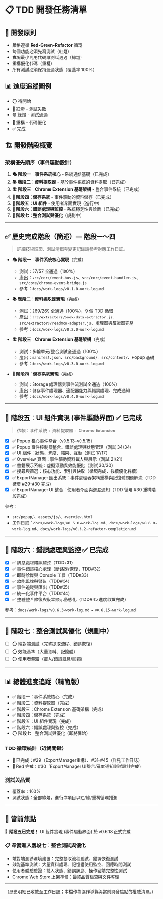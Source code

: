 # 📋 TDD 開發任務清單

## 🎯 開發原則

- 嚴格遵循 **Red-Green-Refactor** 循環
- 每個功能必須先寫測試（紅燈）
- 實現最小可用代碼讓測試通過（綠燈）
- 重構優化代碼（重構）
- 所有測試必須保持通過狀態（覆蓋率 100%）

## 📊 進度追蹤圖例

- ⭕ 待開始
- 🔴 紅燈 - 測試失敗
- 🟢 綠燈 - 測試通過
- 🔵 重構 - 代碼優化
- ✅ 完成

## 🏗 開發階段概覽

### 架構優先順序（事件驅動設計）

1. **🎭 階段一：事件系統核心** - 系統通信基礎（已完成）
2. **📚 階段二：資料提取器** - 基於事件系統的資料提取（已完成）
3. **🏗 階段三：Chrome Extension 基礎架構** - 整合事件系統（已完成）
4. **💾 階段四：儲存系統** - 事件驅動的資料儲存（已完成）
5. **🎨 階段五：UI 組件** - 使用者界面實現（進行中）
6. **🔧 階段六：錯誤處理與監控** - 系統穩定性與診斷（已完成）
7. **🔗 階段七：整合測試與優化**（規劃中）

---

## ✅ 歷史完成階段（簡述）— 階段一～四

> 詳細技術細節、測試清單與變更記錄請參考對應工作日誌。

- **🎭 階段一：事件系統核心實現**（完成）
  - 測試：57/57 全通過（100%）
  - 產出：`src/core/event-bus.js`、`src/core/event-handler.js`、`src/core/chrome-event-bridge.js`
  - 參考：`docs/work-logs/v0.1.0-work-log.md`

- **📚 階段二：資料提取器實現**（完成）
  - 測試：269/269 全通過（100%），9 個 TDD 循環
  - 產出：`src/extractors/book-data-extractor.js`、`src/extractors/readmoo-adapter.js`、處理器與驗證器完整
  - 參考：`docs/work-logs/v0.2.0-work-log.md`

- **🏗 階段三：Chrome Extension 基礎架構**（完成）
  - 測試：多輪單元/整合測試全通過（100%）
  - 產出：`manifest.json`、`src/background/`、`src/content/`、Popup 基礎
  - 參考：`docs/work-logs/v0.3.0-work-log.md`

- **💾 階段四：儲存系統實現**（完成）
  - 測試：Storage 處理器與事件流測試全通過（100%）
  - 產出：儲存事件處理器、適配器能力與錯誤處理、完成通知
  - 參考：`docs/work-logs/v0.4.0-work-log.md`

---

## 🎨 階段五：UI 組件實現 (事件驅動界面) ✅ 已完成

> 依賴：事件系統 + 資料提取器 + Chrome Extension

- [x] ✅ Popup 核心事件整合（v0.5.13–v0.5.15）
- [x] ✅ Popup 事件控制器整合、錯誤處理與狀態管理（測試 34/34）
- [x] ✅ UI 組件：狀態、進度、結果、互動（測試 17/17）
- [x] ✅ Overview 頁面：事件驅動資料載入與展示（測試 21/21）
- [x] ✅ 書籍展示系統：虛擬滾動與效能優化（測試 30/30）
- [x] ✅ 搜尋與篩選：核心功能、索引與快取（循環完成，後續優化持續）
- [x] ✅ ExportManager 匯出系統：事件處理器架構重構與記憶體問題解決（TDD 循環 #29-#30 完成）
- [x] ✅ ExportManager UI 整合：使用者介面與進度通知（TDD 循環 #30 重構階段完成）

參考：
- `src/popup/`、`assets/js/`、`overview.html`
- 工作日誌：`docs/work-logs/v0.5.0-work-log.md`、`docs/work-logs/v0.6.0-work-log.md`、`docs/work-logs/v0.6.2-refactor-completion.md`

---

## 🔧 階段六：錯誤處理與監控 ✅ 已完成

- [x] ✅ 訊息處理錯誤監控（TDD#31）
- [x] ✅ 事件錯誤核心處理（斷路器/恢復，TDD#32）
- [x] ✅ 即時診斷與 Console 工具（TDD#33）
- [x] ✅ 效能監控與警告（TDD#34）
- [x] ✅ 事件追蹤與匯出（TDD#35）
- [x] ✅ 統一化事件平台（TDD#44）
- [x] ✅ 整體整合修復與版本顯示動態化（TDD#45 進度收斂完成）

參考：`docs/work-logs/v0.6.3-work-log.md` ~ `v0.6.15-work-log.md`

---

## 🔗 階段七：整合測試與優化（規劃中）

- [ ] ⭕ 端對端測試（完整提取流程、錯誤恢復）
- [ ] ⭕ 效能基準（大量資料、記憶體）
- [ ] ⭕ 使用者體驗（載入/錯誤訊息/回饋）

---

## 📊 總體進度追蹤（精簡版）

- ✅ 階段一：事件系統核心（完成）
- ✅ 階段二：資料提取器（完成）
- ✅ 階段三：Chrome Extension 基礎架構（完成）
- ✅ 階段四：儲存系統（完成）
- ✅ 階段五：UI 組件實現（完成）
- ✅ 階段六：錯誤處理與監控（完成）
- ⭕ 階段七：整合測試與優化（即將開始）

### TDD 循環統計（近期關鍵）

- 🔵 已完成：#29（ExportManager重構）、#31–#45（詳見工作日誌）
- 🔴 Red 完成：#30（ExportManager UI整合/進度通知測試設計完成）

### 測試與品質

- 覆蓋率：100%
- 測試狀態：全部綠燈，進行中項目以紅/綠/重構循環推進

---

## 🎯 當前焦點

🎉 **階段五已完成！** UI 組件實現 (事件驅動界面) 於 v0.6.18 正式完成

### 📋 準備進入階段七：整合測試與優化
- 端對端測試環境建置：完整提取流程測試、錯誤恢復測試
- 效能基準測試：大量資料處理、記憶體使用監控、回應時間測試
- 使用者體驗驗證：載入狀態、錯誤訊息、操作回饋完整性測試
- Chrome Web Store 上架準備：最終品質檢查與文件整理

---

（歷史明細已收斂至工作日誌；本檔作為協作導覽與當前開發焦點的權威清單。）
